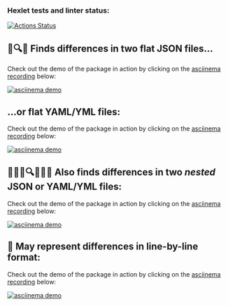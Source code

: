 ### Hexlet tests and linter status:
[![Actions Status](https://github.com/Shmelevick/python-project-50/actions/workflows/hexlet-check.yml/badge.svg)](https://github.com/Shmelevick/python-project-50/actions)


## 🐻🔍🐼 Finds differences in two flat JSON files...

Check out the demo of the package in action by clicking on the [asciinema recording](https://asciinema.org/a/nnmjJlkEbUEkELJnIS87u4ZZ5) below:

[![asciinema demo](https://asciinema.org/a/nnmjJlkEbUEkELJnIS87u4ZZ5.svg)](https://asciinema.org/a/nnmjJlkEbUEkELJnIS87u4ZZ5)


## ...or flat YAML/YML files:

Check out the demo of the package in action by clicking on the [asciinema recording](https://asciinema.org/a/w3leCgSH5x6EonHa3dDP5CEI8) below:

[![asciinema demo](https://asciinema.org/a/w3leCgSH5x6EonHa3dDP5CEI8.svg)](https://asciinema.org/a/w3leCgSH5x6EonHa3dDP5CEI8)



## 🍎🍎🍎🔍🍏🍏🍏 Also finds differences in two ***nested*** JSON or YAML/YML files:

Check out the demo of the package in action by clicking on the [asciinema recording](https://asciinema.org/a/RSdsTZIt0Hc9i7Bimth7Hvd97) below:

[![asciinema demo](https://asciinema.org/a/RSdsTZIt0Hc9i7Bimth7Hvd97.svg)](https://asciinema.org/a/RSdsTZIt0Hc9i7Bimth7Hvd97)


## 📄 May represent differences in line-by-line format:

Check out the demo of the package in action by clicking on the [asciinema recording](https://asciinema.org/a/LPQvmqI5NgAQqQfEaLrkg2PI5) below:

[![asciinema demo](https://asciinema.org/a/LPQvmqI5NgAQqQfEaLrkg2PI5.svg)](https://asciinema.org/a/LPQvmqI5NgAQqQfEaLrkg2PI5)
